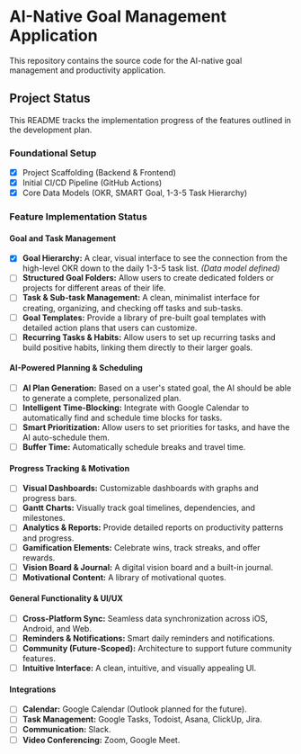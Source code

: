 # AI-Native Goal Management Application

This repository contains the source code for the AI-native goal management and productivity application.

## Project Status

This README tracks the implementation progress of the features outlined in the development plan.

### Foundational Setup

- [x] Project Scaffolding (Backend & Frontend)
- [x] Initial CI/CD Pipeline (GitHub Actions)
- [x] Core Data Models (OKR, SMART Goal, 1-3-5 Task Hierarchy)

### Feature Implementation Status

#### Goal and Task Management
- [x] **Goal Hierarchy:** A clear, visual interface to see the connection from the high-level OKR down to the daily 1-3-5 task list. *(Data model defined)*
- [ ] **Structured Goal Folders:** Allow users to create dedicated folders or projects for different areas of their life.
- [ ] **Task & Sub-task Management:** A clean, minimalist interface for creating, organizing, and checking off tasks and sub-tasks.
- [ ] **Goal Templates:** Provide a library of pre-built goal templates with detailed action plans that users can customize.
- [ ] **Recurring Tasks & Habits:** Allow users to set up recurring tasks and build positive habits, linking them directly to their larger goals.

#### AI-Powered Planning & Scheduling
- [ ] **AI Plan Generation:** Based on a user's stated goal, the AI should be able to generate a complete, personalized plan.
- [ ] **Intelligent Time-Blocking:** Integrate with Google Calendar to automatically find and schedule time blocks for tasks.
- [ ] **Smart Prioritization:** Allow users to set priorities for tasks, and have the AI auto-schedule them.
- [ ] **Buffer Time:** Automatically schedule breaks and travel time.

#### Progress Tracking & Motivation
- [ ] **Visual Dashboards:** Customizable dashboards with graphs and progress bars.
- [ ] **Gantt Charts:** Visually track goal timelines, dependencies, and milestones.
- [ ] **Analytics & Reports:** Provide detailed reports on productivity patterns and progress.
- [ ] **Gamification Elements:** Celebrate wins, track streaks, and offer rewards.
- [ ] **Vision Board & Journal:** A digital vision board and a built-in journal.
- [ ] **Motivational Content:** A library of motivational quotes.

#### General Functionality & UI/UX
- [ ] **Cross-Platform Sync:** Seamless data synchronization across iOS, Android, and Web.
- [ ] **Reminders & Notifications:** Smart daily reminders and notifications.
- [ ] **Community (Future-Scoped):** Architecture to support future community features.
- [ ] **Intuitive Interface:** A clean, intuitive, and visually appealing UI.

#### Integrations
- [ ] **Calendar:** Google Calendar (Outlook planned for the future).
- [ ] **Task Management:** Google Tasks, Todoist, Asana, ClickUp, Jira.
- [ ] **Communication:** Slack.
- [ ] **Video Conferencing:** Zoom, Google Meet.